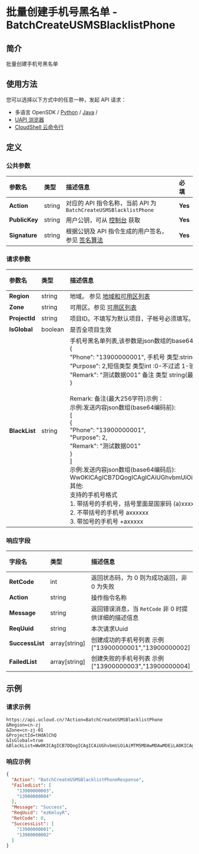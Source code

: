 # 批量创建手机号黑名单 - BatchCreateUSMSBlacklistPhone

## 简介

批量创建手机号黑名单






## 使用方法

您可以选择以下方式中的任意一种，发起 API 请求：
- 多语言 OpenSDK / [Python](https://github.com/ucloud/ucloud-sdk-python3) / [Java](https://github.com/ucloud/ucloud-sdk-java) /
- [UAPI 浏览器](https://console.ucloud.cn/uapi/detail?id=BatchCreateUSMSBlacklistPhone)
- [CloudShell 云命令行](https://shell.ucloud.cn/)


## 定义

### 公共参数

| 参数名 | 类型 | 描述信息 | 必填 |
|:---|:---|:---|:---|
| **Action**     | string  | 对应的 API 指令名称，当前 API 为 `BatchCreateUSMSBlacklistPhone`                        | **Yes** |
| **PublicKey**  | string  | 用户公钥，可从 [控制台](https://console.ucloud.cn/uapi/apikey) 获取                                             | **Yes** |
| **Signature**  | string  | 根据公钥及 API 指令生成的用户签名，参见 [签名算法](api/summary/signature.md)  | **Yes** |

### 请求参数

| 参数名 | 类型 | 描述信息 | 必填 |
|:---|:---|:---|:---|
| **Region** | string | 地域。 参见 [地域和可用区列表](https://docs.ucloud.cn/api/summary/regionlist) |No|
| **Zone** | string | 可用区。参见 [可用区列表](https://docs.ucloud.cn/api/summary/regionlist) |No|
| **ProjectId** | string | 项目ID。不填写为默认项目，子帐号必须填写。 请参考[GetProjectList接口](https://docs.ucloud.cn/api/summary/get_project_list) |**Yes**|
| **IsGlobal** | boolean | 是否全项目生效 |**Yes**|
| **BlackList** | string | 手机号黑名单列表,该参数是json数组的base64编码结果,单次不超过1000条;子项参数说明:<br />     {<br />      "Phone": "13900000001", 手机号 类型:string<br />      "Purpose": 2,短信类型 类型int :0-不过滤 1-验证码 2-通知 3-营销<br />      "Remark": "测试数据001" 备注 类型 string(最大256字符)<br />    }<br /><br />           Remark: 备注(最大256字符)示例：<br />示例:发送内容json数组(base64编码前):<br />[<br />     {<br />      "Phone": "13900000001",<br />      "Purpose": 2,<br />      "Remark": "测试数据001" <br />    }<br />]<br />示例:发送内容json数组(base64编码后):<br />Ww0KICAgICB7DQogICAgICAiUGhvbmUiOiAiMTM5MDAwMDAwMDEiLA0KICAgICAgIlB1cnBvc2UiOiAyLA0KICAgICAgIlJlbWFyayI6ICLmtYvor5XmlbDmja4wMDEiIA0KICAgIH0NCl0=<br />其他:<br />    支持的手机号格式<br />        1. 带括号的手机号，括号里面是国家码 (a)xxxxx<br />        2. 不带括号的手机号 axxxxxx<br />        3. 带加号的手机号 +axxxxx |**Yes**|

### 响应字段

| 字段名 | 类型 | 描述信息 | 必填 |
|:---|:---|:---|:---|
| **RetCode** | int | 返回状态码，为 0 则为成功返回，非 0 为失败 |**Yes**|
| **Action** | string | 操作指令名称 |**Yes**|
| **Message** | string | 返回错误消息，当 `RetCode` 非 0 时提供详细的描述信息 |No|
| **ReqUuid** | string | 本次请求Uuid |**Yes**|
| **SuccessList** | array[string] | 创建成功的手机号列表 示例["13900000001","13900000002] |**Yes**|
| **FailedList** | array[string] | 创建失败的手机号列表 示例["13900000003","13900000004] |**Yes**|




## 示例

### 请求示例
    
```
https://api.ucloud.cn/?Action=BatchCreateUSMSBlacklistPhone
&Region=cn-zj
&Zone=cn-zj-01
&ProjectId=tHdAlChQ
&IsGlobal=true
&BlackList=Ww0KICAgICB7DQogICAgICAiUGhvbmUiOiAiMTM5MDAwMDAwMDEiLA0KICAgICAgIlB1cnBvc2UiOiAyLA0KICAgICAgIlJlbWFyayI6ICLmtYvor5XmlbDmja4wMDEiIA0KICAgIH0NCl0=
```

### 响应示例
    
```json
{
  "Action": "BatchCreateUSMSBlacklistPhoneResponse",
  "FailedList": [
    "13900000003",
    "13900000004"
  ],
  "Message": "Success",
  "ReqUuid": "ezKmluyR",
  "RetCode": 0,
  "SuccessList": [
    "13900000001",
    "13900000002"
  ]
}
```





